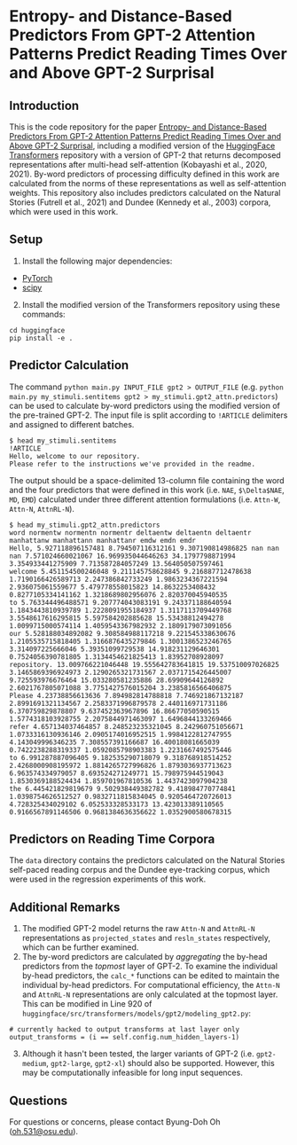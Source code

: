 # Entropy- and Distance-Based Predictors From GPT-2 Attention Patterns Predict Reading Times Over and Above GPT-2 Surprisal

## Introduction
This is the code repository for the paper [Entropy- and Distance-Based Predictors From GPT-2 Attention Patterns Predict Reading Times Over and Above GPT-2 Surprisal](https://byungdoh.github.io/pdf/emnlp22_attndist.pdf), including a modified version of the [HuggingFace Transformers](https://huggingface.co/docs/transformers/index) repository with a version of GPT-2 that returns decomposed representations after multi-head self-attention (Kobayashi et al., 2020, 2021).
By-word predictors of processing difficulty defined in this work are calculated from the norms of these representations as well as self-attention weights.
This repository also includes predictors calculated on the Natural Stories (Futrell et al., 2021) and Dundee (Kennedy et al., 2003) corpora, which were used in this work.

## Setup
1) Install the following major dependencies:
- [PyTorch](https://pytorch.org)
- [scipy](https://scipy.org)
2) Install the modified version of the Transformers repository using these commands:
```
cd huggingface
pip install -e .
```

## Predictor Calculation
The command `python main.py INPUT_FILE gpt2 > OUTPUT_FILE` (e.g. `python main.py my_stimuli.sentitems gpt2 > my_stimuli.gpt2_attn.predictors`) can be used to calculate by-word predictors using the modified version of the pre-trained GPT-2.
The input file is split according to `!ARTICLE` delimiters and assigned to different batches. 

```
$ head my_stimuli.sentitems
!ARTICLE
Hello, welcome to our repository.
Please refer to the instructions we've provided in the readme.
```

The output should be a space-delimited 13-column file containing the word and the four predictors that were defined in this work (i.e. `NAE`, `$\Delta$NAE`, `MD`, `EMD`) calculated under three different attention formulations (i.e. `Attn-W`, `Attn-N`, `AttnRL-N`).

```
$ head my_stimuli.gpt2_attn.predictors
word normentw normentn normentr deltaentw deltaentn deltaentr manhattanw manhattann manhattanr emdw emdn emdr
Hello, 5.927118896157481 8.794507116312161 9.307190814986825 nan nan nan 7.571024660021067 16.969935044646263 34.1797798871994 3.354933441275909 7.713587284057249 13.564050507597461
welcome 5.451154500246048 9.211145758628845 9.216887712478638 1.7190166426589713 2.247386842733249 1.9863234367221594 2.936075061559677 5.479778558015823 14.8632253408432 0.8277105334141162 1.3218689802956076 2.820370045940535
to 5.763344496488571 9.207774043083191 9.243371188640594 1.1843443810939789 1.2228091955184937 1.3117113709449768 3.5548617616295815 5.597584202885628 15.53438812494278 1.0099715000574114 1.4059543367982932 2.1809179073091056
our 5.528188034892082 9.308584988117218 9.221545338630676 1.2105535715818405 1.3166876435279846 1.3001386523246765 3.314097225666046 5.39351099729538 14.918231129646301 0.7524056390781805 1.3134454621825413 1.83952708928097
repository. 13.009766221046448 19.555642783641815 19.537510097026825 3.1465869396924973 2.1290265321731567 2.0371715426445007 9.725593976676464 15.033280581235886 28.69909644126892 2.6021767805071088 3.7751427576015204 3.2385816566406875
Please 4.23738856613636 7.894982814788818 7.746921867132187 2.8991691321134567 2.2583371996879578 2.440116971731186 6.370759829878807 9.637452363967896 16.86677050590515 1.5774318103928755 2.2075844971463097 1.6496844133269466
refer 4.657134037464857 8.248523235321045 8.242960751056671 1.0733316130936146 2.0905174016952515 1.9984122812747955 4.143049996346235 7.308557391166687 16.40018081665039 0.7422238288319337 1.0592085798903383 1.2231667492575446
to 6.991287887096405 9.182535290718079 9.318768918514252 2.4268000908195972 1.8814265727996826 1.8793036937713623 6.963574334979057 8.693524271249771 15.798975944519043 1.8530369188524434 1.859701967810536 1.4437423097904238
the 6.445421829819679 9.502938449382782 9.418984770774841 1.0398754626512527 0.9832711815834045 0.9205464720726013 4.728325434029102 6.052533328533173 13.423013389110565 0.9166567891146506 0.9681384636356622 1.0352900580678315
```

## Predictors on Reading Time Corpora
The `data` directory contains the predictors calculated on the Natural Stories self-paced reading corpus and the Dundee eye-tracking corpus, which were used in the regression experiments of this work.

## Additional Remarks
1) The modified GPT-2 model returns the raw `Attn-N` and `AttnRL-N` representations as `projected_states` and `resln_states` respectively, which can be further examined.
2) The by-word predictors are calculated by *aggregating* the by-head predictors from the *topmost* layer of GPT-2. To examine the individual by-head predictors, the `calc_*` functions can be edited to maintain the individual by-head predictors. For computational efficiency, the `Attn-N` and `AttnRL-N` representations are only calculated at the topmost layer. This can be modified in Line 920 of `huggingface/src/transformers/models/gpt2/modeling_gpt2.py`:
```
# currently hacked to output transforms at last layer only
output_transforms = (i == self.config.num_hidden_layers-1)
```
3) Although it hasn't been tested, the larger variants of GPT-2 (i.e. `gpt2-medium`, `gpt2-large`, `gpt2-xl`) should also be supported. However, this may be computationally infeasible for long input sequences.

## Questions
For questions or concerns, please contact Byung-Doh Oh ([oh.531@osu.edu](mailto:oh.531@osu.edu)).